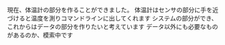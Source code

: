現在、体温計の部分を作ることができました。
体温計はセンサの部分に手を近づけると温度を測りコマンドラインに出してくれます
システムの部分ができ、これからはデータの部分を作りたいと考えています
データ以外にも必要なものがあるのか、模索中です
